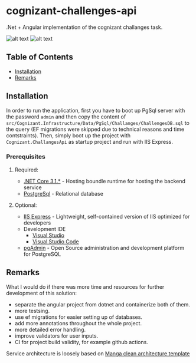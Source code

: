 # cognizant-challenges-api #

.Net + Angular implementation of the cognizant challanges task.

![alt text](https://i.ibb.co/LhMPnvr/1.png)
![alt text](https://i.ibb.co/QFPvxfK/2.png)

## Table of Contents

- [Installation](#installation)
- [Remarks](#remarks)

## Installation 

In order to run the application, first you have to boot up PgSql server with the password `admin` and then copy the content of `src/Cognizant.Infrastructure/Data/PgSql/Challanges/ChallengesDB.sql` to the query (EF migrations were skipped due to technical reasons and time contstraints).
Then, simply boot up the project with `Cognizant.ChallangesApi` as startup project and run with IIS Express.

### Prerequisites

1. Required:
    * [.NET Core 3.1.*](https://dotnet.microsoft.com/download/dotnet-core/3.1) - Hosting boundle runtime for hosting the backend service
    * [PostgreSql](https://www.postgresql.org) - Relational database
    
2. Optional:
    * [IIS Express](https://docs.microsoft.com/en-us/iis/extensions/introduction-to-iis-express/iis-express-overview) - Lightweight, self-contained version of IIS optimized for developers
    * Development IDE
        * [Visual Studio](https://visualstudio.microsoft.com/downloads)
        * [Visual Studio Code](https://code.visualstudio.com/)
    * [pgAdmin](https://www.pgadmin.org) - Open Source administration and development platform for PostgreSQL
    
## Remarks 

What I would do if there was more time and resources for further development of this solution:
- separate the angular project from dotnet and containerize both of them.
- more testsing.
- use ef migrations for easier setting up of databases.
- add more annotations throughout the whole project.
- more detailed error handling.
- improve validators for user inputs.
- CI for project build validity, for example github actions.

Service architecture is loosely based on [Manga clean architecture template](https://github.com/ivanpaulovich/clean-architecture-manga)
